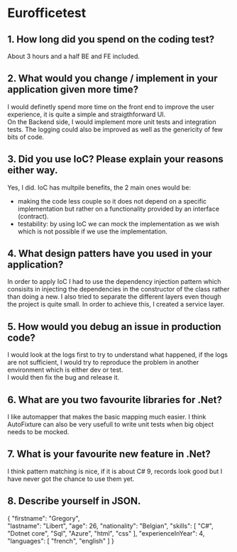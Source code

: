 # Eurofficetest
## 1. How long did you spend on the coding test?

About 3 hours and a half BE and FE included.  
## 2. What would you change / implement in your application given more time?
I would definetly spend more time on the front end to improve the user experience, it is quite a simple and straigthforward UI.  
On the Backend side, I would implement more unit tests and integration tests. The logging could also be improved as well as the genericity of few bits of code.  
## 3. Did you use IoC? Please explain your reasons either way.

Yes, I did. IoC has multpile benefits, the 2 main ones would be:  
  - making the code less couple so it does not depend on a specific implementation but rather on a functionality provided by an interface (contract).  
  - testability: by using IoC we can mock the implementation as we wish which is not possible if we use the implementation.  
## 4. What design patters have you used in your application?

In order to apply IoC I had to use the dependency injection pattern which consisits in injecting the dependencies in the constructor of the class rather than doing a new.
I also tried to separate the different layers even though the project is quite small. In order to achieve this, I created a service layer.
## 5. How would you debug an issue in production code?
I would look at the logs first to try to understand what happened, if the logs are not sufficient, I would try to reproduce the problem in another environment which is either dev or test.  
I would then fix the bug and release it.

## 6. What are you two favourite libraries for .Net?
I like automapper that makes the basic mapping much easier. I think AutoFixture can also be very usefull to write unit tests when big object needs to be mocked.
## 7. What is your favourite new feature in .Net?

I think pattern matching is nice, if it is about C# 9, records look good but I have never got the chance to use them yet.
## 8. Describe yourself in JSON.
{
	"firstname": "Gregory",  
	"lastname": "Libert",
	"age": 26,
	"nationality": "Belgian",
	"skills": [
		"C#",
		"Dotnet core",
		"Sql",
		"Azure",
		"html",
		"css"
	],
	"experienceInYear": 4,
	"languages": [
		"french",
		"english"
	]
}

